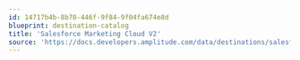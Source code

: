 ```yaml
---
id: 14717b4b-8b70-446f-9f84-9f04fa674e8d
blueprint: destination-catalog
title: 'Salesforce Marketing Cloud V2'
source: 'https://docs.developers.amplitude.com/data/destinations/salesforce-marketing-cloud'
---
```

